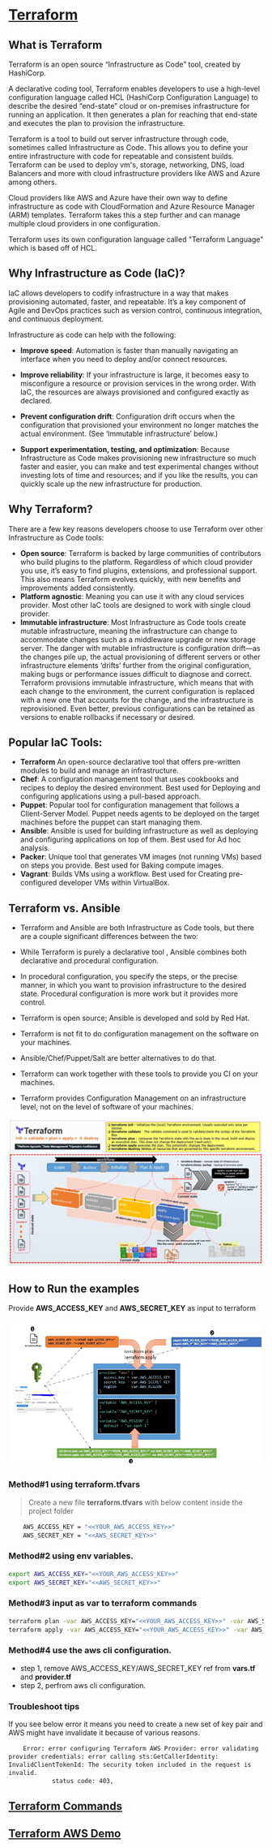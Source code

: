 # [Terraform](https://www.terraform.io/intro/index.html)


## What is Terraform

Terraform is an open source “Infrastructure as Code” tool, created by HashiCorp.

A declarative coding tool, Terraform enables developers to use a high-level configuration language called HCL (HashiCorp Configuration Language) to describe the desired “end-state” cloud or on-premises infrastructure for running an application. It then generates a plan for reaching that end-state and executes the plan to provision the infrastructure.

Terraform is a tool to build out server infrastructure through code, sometimes called Infrastructure as Code. This allows you to define your entire infrastructure with code for repeatable and consistent builds. Terraform can be used to deploy vm's, storage, networking, DNS, load Balancers and more with cloud infrastructure providers like AWS and Azure among others.

Cloud providers like AWS and Azure have their own way to define infrastructure as code with CloudFormation and Azure Resource Manager (ARM) templates. Terraform takes this a step further and can manage multiple cloud providers in one configuration.

Terraform uses its own configuration language called "Terraform Language" which is based off of HCL.

## Why Infrastructure as Code (IaC)?
IaC allows developers to codify infrastructure in a way that makes provisioning automated, faster, and repeatable. It’s a key component of Agile and DevOps practices such as version control, continuous integration, and continuous deployment.

Infrastructure as code can help with the following:

- **Improve speed**: Automation is faster than manually navigating an interface when you need to deploy and/or connect resources.

- **Improve reliability**: If your infrastructure is large, it becomes easy to misconfigure a resource or provision services in the wrong order. With IaC, the resources are always provisioned and configured exactly as declared.

- **Prevent configuration drift**: Configuration drift occurs when the configuration that provisioned your environment no longer matches the actual environment. (See ‘Immutable infrastructure’ below.)

- **Support experimentation, testing, and optimization**: Because Infrastructure as Code makes provisioning new infrastructure so much faster and easier, you can make and test experimental changes without investing lots of time and resources; and if you like the results, you can quickly scale up the new infrastructure for production.


## Why Terraform?
There are a few key reasons developers choose to use Terraform over other Infrastructure as Code tools:

- **Open source**: Terraform is backed by large communities of contributors who build plugins to the platform. Regardless of which cloud provider you use, it’s easy to find plugins, extensions, and professional support. This also means Terraform evolves quickly, with new benefits and improvements added consistently.
- **Platform agnostic**: Meaning you can use it with any cloud services provider. Most other IaC tools are designed to work with single cloud provider.
- **Immutable infrastructure**: Most Infrastructure as Code tools create mutable infrastructure, meaning the infrastructure can change to accommodate changes such as a middleware upgrade or new storage server. The danger with mutable infrastructure is configuration drift—as the changes pile up, the actual provisioning of different servers or other infrastructure elements ‘drifts’ further from the original configuration, making bugs or performance issues difficult to diagnose and correct. Terraform provisions immutable infrastructure, which means that with each change to the environment, the current configuration is replaced with a new one that accounts for the change, and the infrastructure is reprovisioned. Even better, previous configurations can be retained as versions to enable rollbacks if necessary or desired.


## Popular IaC Tools:

- **Terraform** An open-source declarative tool that offers pre-written modules to build and manage an infrastructure.
- **Chef**: A configuration management tool that uses cookbooks and recipes to deploy the desired environment. Best used for Deploying and configuring applications using a pull-based approach.
- **Puppet**: Popular tool for configuration management that follows a Client-Server Model. Puppet needs agents to be deployed on the target machines before the puppet can start managing them.
- **Ansible**: Ansible is used for building infrastructure as well as deploying and configuring applications on top of them. Best used for Ad hoc analysis.
- **Packer**: Unique tool that generates VM images (not running VMs) based on steps you provide. Best used for Baking compute images.
- **Vagrant**: Builds VMs using a workflow. Best used for Creating pre-configured developer VMs within VirtualBox.

## Terraform vs. Ansible

- Terraform and Ansible are both Infrastructure as Code tools, but there are a couple significant differences between the two:

- While Terraform is purely a declarative tool , Ansible combines both declarative and procedural configuration. 
- In procedural configuration, you specify the steps, or the precise manner, in which you want to provision infrastructure to the desired   state. Procedural configuration is more work but it provides more control.
- Terraform is open source; Ansible is developed and sold by Red Hat.
- Terraform is not fit to do configuration management on the software on your machines. 
- Ansible/Chef/Puppet/Salt are better alternatives to do that. 
- Terraform can work together with these tools to provide you CI on your machines. 
- Terraform provides Configuration Management on an infrastructure level, not on the level of software of your machines.

![vs. Ansible](images/terraform-life-cycle.JPG)


## How to Run the examples

Provide **AWS_ACCESS_KEY** and **AWS_SECRET_KEY** as input to terraform

![how-to-run](images/how-to-run.JPG)

### Method#1 using terraform.tfvars
> Create a new file **terraform.tfvars** with below content inside the project folder

```sh
    AWS_ACCESS_KEY = "<<YOUR_AWS_ACCESS_KEY>>"
    AWS_SECRET_KEY = "<<AWS_SECRET_KEY>>" 
```

### Method#2 using env variables.

```sh
export AWS_ACCESS_KEY="<<YOUR_AWS_ACCESS_KEY>>"
export AWS_SECRET_KEY="<<AWS_SECRET_KEY>>"
```

### Method#3 input as var to terraform commands

```sh
terraform plan -var AWS_ACCESS_KEY="<<YOUR_AWS_ACCESS_KEY>>" -var AWS_SECRET_KEY="<<AWS_SECRET_KEY>>"
terraform apply -var AWS_ACCESS_KEY="<<YOUR_AWS_ACCESS_KEY>>" -var AWS_SECRET_KEY="<<AWS_SECRET_KEY>>"
```

### Method#4 use the aws cli configuration. 

- step 1, remove AWS_ACCESS_KEY/AWS_SECRET_KEY ref from **vars.tf** and **provider.tf**
- step 2, perfrom aws cli configuration.


### Troubleshoot tips
If you see below error it means you need to create a new set of key pair and AWS might have invalidate it because of various reasons.

```
    Error: error configuring Terraform AWS Provider: error validating provider credentials: error calling sts:GetCallerIdentity: InvalidClientTokenId: The security token included in the request is invalid.
            status code: 403,
```

## [Terraform Commands](./terraform-commands.md)


## [Terraform AWS Demo](./aws-terraform-example.md)